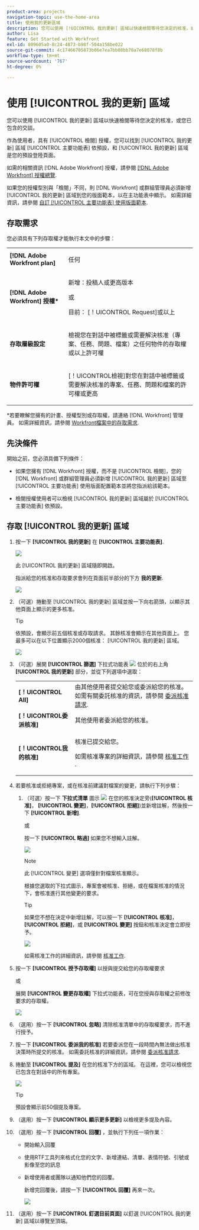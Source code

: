 ```yaml
---
product-area: projects
navigation-topic: use-the-home-area
title: 使用我的更新區域
description: 您可以使用 [!UICONTROL 我的更新] 區域以快速檢閱等待您決定的核准，或您已包含的交談。
author: Lisa
feature: Get Started with Workfront
exl-id: 809605a0-8c24-4873-b98f-504a158be022
source-git-commit: 4c17466705873b06e7ea7bb08bb78a7e68078f8b
workflow-type: tm+mt
source-wordcount: '767'
ht-degree: 0%

---
```


# 使用 [!UICONTROL 我的更新] 區域

<!--
<p data-mc-conditions="QuicksilverOrClassic.Draft mode">(NOTE: there is a similar article like this in the "My Work" folder that is conditioned for Classic only)</p>
-->

您可以使用 [!UICONTROL 我的更新] 區域以快速檢閱等待您決定的核准，或您已包含的交談。

作為使用者，具有 [!UICONTROL 檢閱] 授權，您可以找到 [!UICONTROL 我的更新] 區域 [!UICONTROL 主要功能表] 依預設，和 [!UICONTROL 我的更新] 區域是您的預設登陸頁面。

如需的相關資訊 [!DNL Adobe Workfront] 授權，請參閱 [[!DNL Adobe Workfront] 授權總覽](../../../administration-and-setup/add-users/access-levels-and-object-permissions/wf-licenses.md).

如果您的授權型別與「檢閱」不同，則 [!DNL Workfront] 或群組管理員必須新增 [!UICONTROL 我的更新] 區域到您的版面範本，以在主功能表中顯示。 如需詳細資訊，請參閱 [自訂 [!UICONTROL 主要功能表] 使用版面範本](../../../administration-and-setup/customize-workfront/use-layout-templates/customize-main-menu.md).

## 存取需求

您必須具有下列存取權才能執行本文中的步驟：

<table style="table-layout:auto"> 
 <col> 
 <col> 
 <tbody> 
  <tr> 
   <td role="rowheader"><strong>[!DNL Adobe Workfront plan]</strong></td> 
   <td> <p>任何</p> </td> 
  </tr> 
  <tr> 
   <td role="rowheader"><strong>[!DNL Adobe Workfront] 授權*</strong></td> 
   <td> <p>新增：投稿人或更高版本</p>
   或   
   <p>目前： [！UICONTROL Request]或以上</p> </td> 
  </tr> 
  <tr> 
   <td role="rowheader"><strong>存取層級設定</strong></td> 
   <td> <p>檢視您在對話中被標籤或需要解決核准（專案、任務、問題、檔案）之任何物件的存取權或以上許可權</p> </td> 
  </tr> 
  <tr> 
   <td role="rowheader"><strong>物件許可權</strong></td> 
   <td> <p>[！UICONTROL檢視]對您在對話中被標籤或需要解決核准的專案、任務、問題和檔案的許可權或更高</p> </td> 
  </tr> 
 </tbody> 
</table>

*若要瞭解您擁有的計畫、授權型別或存取權，請連絡 [!DNL Workfront] 管理員。 如需詳細資訊，請參閱 [Workfront檔案中的存取需求](/help/quicksilver/administration-and-setup/add-users/access-levels-and-object-permissions/access-level-requirements-in-documentation.md).

## 先決條件

開始之前，您必須具備下列條件：

* 如果您擁有 [!DNL Workfront] 授權，而不是 [!UICONTROL 檢閱]，您的 [!DNL Workfront] 或群組管理員必須新增 [!UICONTROL 我的更新] 區域至 [!UICONTROL 主要功能表] 使用版面配置範本並將您指派給該範本。

* 檢閱授權使用者可以檢視 [!UICONTROL 我的更新] 區域屬於 [!UICONTROL 主要功能表] 依預設。

## 存取 [!UICONTROL 我的更新] 區域

1. 按一下 **[!UICONTROL 我的更新]** 在 **[!UICONTROL 主要功能表]**.

   ![](assets/access-my-updates-from-main-menu-reviewer-user-nwe-350x294.png)

   此 [!UICONTROL 我的更新] 區域隨即開啟。

   指派給您的核准和存取要求會列在頁面前半部分的下方 **我的更新**.

   ![](assets/my-updates-mentions-for-reviwers-nwe-350x418.png)

1. （可選）捲動至 [!UICONTROL 我的更新] 區域並按一下向右箭頭，以顯示其他頁面上顯示的更多核准。

   >[!TIP]
   >
   >依預設，會顯示前五個核准或存取請求。 其餘核准會顯示在其他頁面上。 您最多可以在以下位置顯示2000個核准： [!UICONTROL 我的更新] 區域。

   ![](assets/pagination-for-my-updates-page-highlighted-nwe-350x78.png)

1. （可選）展開 **[!UICONTROL 篩選]** 下拉式功能表 ![](assets/filter-nwepng.png) 位於的右上角 **[!UICONTROL 我的更新]** 部分，並從下列選項中選取：

   <table style="table-layout:auto"> 
    <col> 
    </col> 
    <col> 
    </col> 
    <tbody> 
     <tr> 
      <td role="rowheader"><strong>[！UICONTROL All]</strong></td> 
      <td>由其他使用者提交給您或委派給您的核准。 如需有關委託核准的資訊，請參閱 <a href="../../../review-and-approve-work/manage-approvals/delegate-approval-requests.md" class="MCXref xref">委派核准請求</a>. </td> 
     </tr> 
     <tr> 
      <td role="rowheader"><strong>[！UICONTROL委派核准]</strong></td> 
      <td>其他使用者委派給您的核准。 </td> 
     </tr> 
     <tr> 
      <td role="rowheader"><strong>[！UICONTROL我的核准]</strong></td> 
      <td> <p>核准已提交給您。 </p> <p>如需核准專案的詳細資訊，請參閱 <a href="../../../review-and-approve-work/manage-approvals/approving-work.md" class="MCXref xref">核准工作 </a>.</p> </td> 
     </tr> 
    </tbody> 
   </table>

1. 若要核准或拒絕專案，或在核准前建議對檔案的變更，請執行下列步驟：

   1. （可選）按一下 **下拉式清單** 圖示 ![](assets/down-arrow-blue.png) 在您的核准決定旁(**[!UICONTROL 核准]**， **[!UICONTROL 變更]**，**[!UICONTROL 拒絕]**)並新增註解，然後按一下 **[!UICONTROL 新增]**.

      或

      按一下 **[!UICONTROL 略過]** 如果您不想輸入註解。

      ![](assets/approval-decision-buttons-in-my-updates-with-comment-box-nwe-350x183.png)

      >[!NOTE]
      >
      >此 [!UICONTROL 變更] 選項僅針對檔案核准顯示。

      根據您選取的下拉式圖示，專案會被核准、拒絕，或在檔案核准的情況下，會核准進行其他變更的要求。

      >[!TIP]
      >
      >如果您不想在決定中新增註解，可以按一下 **[!UICONTROL 核准]**， **[!UICONTROL 拒絕]**，或 **[!UICONTROL 變更]** 按鈕和核准決定會立即授予。
      >
      >
      >![](assets/approval-decision-buttons-in-my-updates-nwe-350x169.png)
      >
      >如需核准工作的詳細資訊，請參閱 [核准工作](../../../review-and-approve-work/manage-approvals/approving-work.md).

1. 按一下 **[!UICONTROL 授予存取權]** 以授與提交給您的存取權要求

   或

   展開 **[!UICONTROL 變更存取權]** 下拉式功能表，可在您授與存取權之前修改要求的存取權。

   ![](assets/grant-access-button-in-my-updates-nwe-350x224.png)

1. （選用）按一下 **[!UICONTROL 忽略]** 清除核准清單中的存取權要求，而不進行授予。
1. 按一下 **[!UICONTROL 委派我的核准]** 若要委派您在一段時間內無法做出核准決策時所提交的核准。 如需委託核准的詳細資訊，請參閱 [委派核准請求](../../../review-and-approve-work/manage-approvals/delegate-approval-requests.md).
1. 捲動至 **[!UICONTROL 提及]** 在您的核准下方的區域。 在這裡，您可以檢視您已包含在對話中的所有專案。

   ![](assets/mentions-area-for-reviewers-nwe-350x191.png)

   >[!TIP]
   >
   >預設會顯示前50個提及專案。

1. （選用）按一下 **[!UICONTROL 顯示更多更新]** 以檢視更多提及內容。
1. （選用）按一下 **[!UICONTROL 回覆]** ，並執行下列任一項作業：
   * 開始輸入回覆
   * 使用RTF工具列來格式化您的文字、新增連結、清單、表情符號、引號或影像至您的訊息
   * 新增使用者或團隊以通知他們您的回覆。

     新增完回覆後，請按一下 **[!UICONTROL 回覆]** 再來一次。

     ![](assets/reply-in-the-my-updates-area.png)
1. （選用）按一下 **[!UICONTROL 釘選目前頁面]** 以釘選 [!UICONTROL 我的更新] 區域以導覽至頂端。
